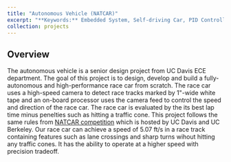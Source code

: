 ```yaml
---
title: "Autonomous Vehicle (NATCAR)"
excerpt: "**Keywords:** Embedded System, Self-driving Car, PID Controller, PCB Deisgn  <br/><img src='/images/natcat_project_img.jpeg'>"
collection: projects
---
```


## Overview

The autonomous vehicle is a senior design project from UC Davis ECE department. The goal of this project is to design, develop and build a fully-autonomous and high-performance race car from scratch. The race car uses a high-speed camera to detect race tracks marked by 1"-wide white tape and an on-board processor uses the camera feed to control the speed and direction of the race car. The race car is evaluated by the its best lap time minus penelties such as hitting a traffic cone. This project follows the same rules from [NATCAR competition](https://ece.ucdavis.edu/natcar) which is hosted by UC Davis and UC Berkeley. Our race car can achieve a speed of 5.07 ft/s in a race track containing features such as lane crossings and sharp turns wihout hitting any traffic cones. It has the ability to operate at a higher speed with precision tradeoff. 






